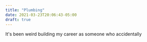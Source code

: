 ```yaml
---
title: "Plumbing"
date: 2021-03-23T20:06:43-05:00
draft: true
---
```


It's been weird building my career as someone who accidentally 